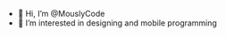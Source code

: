 - 👋 Hi, I’m @MouslyCode
- 👀 I’m interested in designing and mobile programming

<!---
MouslyCode/MouslyCode is a ✨ special ✨ repository because its `README.md` (this file) appears on your GitHub profile.
You can click the Preview link to take a look at your changes.
--->
